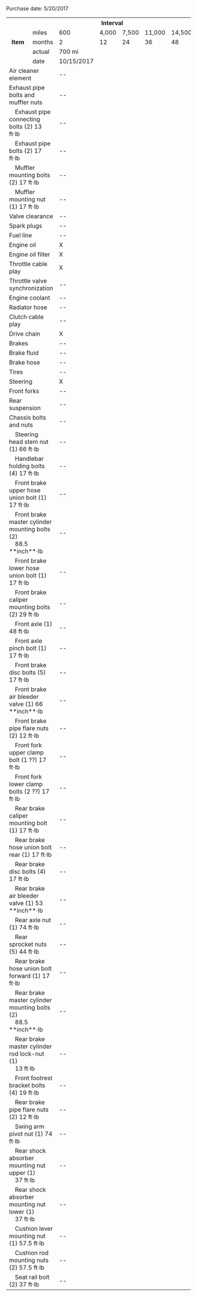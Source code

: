 Purchase date: 5/20/2017

<table width="100%">
  <tr>
    <th rowspan="5">Item</th>
    <th colspan="6" style="text-align:center;">Interval</th>
  </tr>
  <tr>
    <td width="11%">miles</td>
    <td width="11%">600</td>
    <td width="11%">4,000</td>
    <td width="11%">7,500</td>
    <td width="11%">11,000</td>
    <td width="11%">14,500</td>
  </tr>
  <tr>
    <td>months</td>
    <td>2</td>
    <td>12</td>
    <td>24</td>
    <td>36</td>
    <td>48</td>
  </tr>

  <tr>
    <td>actual</td>
    <td>700 mi</td>
    <td></td>
    <td></td>
    <td></td>
    <td></td>
  </tr>

  <tr>
    <td>date</td>
    <td>10/15/2017</td>
    <td></td>
    <td></td>
    <td></td>
    <td></td>
  </tr>

  <tr>
    <td colspan="2">Air cleaner element</td>
    <td>--</td>
    <td></td>
    <td></td>
    <td></td>
    <td></td>
  </tr>

  <tr>
    <td colspan="2">Exhaust pipe bolts and muffler nuts</td>
    <td>--</td>
    <td></td>
    <td></td>
    <td></td>
    <td></td>
  </tr>

  <tr>
    <td colspan="2">&emsp;Exhaust pipe connecting bolts (2) 13 ft⋅lb</td>
    <td>--</td>
    <td></td>
    <td></td>
    <td></td>
    <td></td>
  </tr>

  <tr>
    <td colspan="2">&emsp;Exhaust pipe bolts (2) 17 ft⋅lb</td>
    <td>--</td>
    <td></td>
    <td></td>
    <td></td>
    <td></td>
  </tr>

  <tr>
    <td colspan="2">&emsp;Muffler mounting bolts (2) 17 ft⋅lb</td>
    <td>--</td>
    <td></td>
    <td></td>
    <td></td>
    <td></td>
  </tr>

  <tr>
    <td colspan="2">&emsp;Muffler mounting nut (1) 17 ft⋅lb</td>
    <td>--</td>
    <td></td>
    <td></td>
    <td></td>
    <td></td>
  </tr>

  <tr>
    <td colspan="2">Valve clearance</td>
    <td>--</td>
    <td></td>
    <td></td>
    <td></td>
    <td></td>
  </tr>

  <tr>
    <td colspan="2">Spark plugs</td>
    <td>--</td>
    <td></td>
    <td></td>
    <td></td>
    <td></td>
  </tr>

  <tr>
    <td colspan="2">Fuel line</td>
    <td>--</td>
    <td></td>
    <td></td>
    <td></td>
    <td></td>
  </tr>

  <tr>
    <td colspan="2">Engine oil</td>
    <td>X</td>
    <td></td>
    <td></td>
    <td></td>
    <td></td>
  </tr>

  <tr>
    <td colspan="2">Engine oil filter</td>
    <td>X</td>
    <td></td>
    <td></td>
    <td></td>
    <td></td>
  </tr>

  <tr>
    <td colspan="2">Throttle cable play</td>
    <td>X</td>
    <td></td>
    <td></td>
    <td></td>
    <td></td>
  </tr>

  <tr>
    <td colspan="2">Throttle valve synchronization</td>
    <td>--</td>
    <td></td>
    <td></td>
    <td></td>
    <td></td>
  </tr>

  <tr>
    <td colspan="2">Engine coolant</td>
    <td>--</td>
    <td></td>
    <td></td>
    <td></td>
    <td></td>
  </tr>

  <tr>
    <td colspan="2">Radiator hose</td>
    <td>--</td>
    <td></td>
    <td></td>
    <td></td>
    <td></td>
  </tr>

  <tr>
    <td colspan="2">Clutch cable play</td>
    <td>--</td>
    <td></td>
    <td></td>
    <td></td>
    <td></td>
  </tr>

  <tr>
    <td colspan="2">Drive chain</td>
    <td>X</td>
    <td></td>
    <td></td>
    <td></td>
    <td></td>
  </tr>

  <tr>
    <td colspan="2">Brakes</td>
    <td>--</td>
    <td></td>
    <td></td>
    <td></td>
    <td></td>
  </tr>

  <tr>
    <td colspan="2">Brake fluid</td>
    <td>--</td>
    <td></td>
    <td></td>
    <td></td>
    <td></td>
  </tr>

  <tr>
    <td colspan="2">Brake hose</td>
    <td>--</td>
    <td></td>
    <td></td>
    <td></td>
    <td></td>
  </tr>

  <tr>
    <td colspan="2">Tires</td>
    <td>--</td>
    <td></td>
    <td></td>
    <td></td>
    <td></td>
  </tr>

  <tr>
    <td colspan="2">Steering</td>
    <td>X</td>
    <td></td>
    <td></td>
    <td></td>
    <td></td>
  </tr>

  <tr>
    <td colspan="2">Front forks</td>
    <td>--</td>
    <td></td>
    <td></td>
    <td></td>
    <td></td>
  </tr>

  <tr>
    <td colspan="2">Rear suspension</td>
    <td>--</td>
    <td></td>
    <td></td>
    <td></td>
    <td></td>
  </tr>

  <tr>
    <td colspan="2">Chassis bolts and nuts</td>
    <td>--</td>
    <td></td>
    <td></td>
    <td></td>
    <td></td>
  </tr>

  <tr>
    <td colspan="2">&emsp;Steering head stem nut (1) 66 ft⋅lb</td>
    <td>--</td>
    <td></td>
    <td></td>
    <td></td>
    <td></td>
  </tr>

  <tr>
    <td colspan="2">&emsp;Handlebar holding bolts (4) 17 ft⋅lb</td>
    <td>--</td>
    <td></td>
    <td></td>
    <td></td>
    <td></td>
  </tr>

  <tr>
    <td colspan="2">&emsp;Front brake upper hose union bolt (1) 17 ft⋅lb</td>
    <td>--</td>
    <td></td>
    <td></td>
    <td></td>
    <td></td>
  </tr>

  <tr>
    <td colspan="2">&emsp;Front brake master cylinder mounting bolts (2)<br>&emsp;88.5 **inch**⋅lb</td>
    <td>--</td>
    <td></td>
    <td></td>
    <td></td>
    <td></td>
  </tr>

  <tr>
    <td colspan="2">&emsp;Front brake lower hose union bolt (1) 17 ft⋅lb</td>
    <td>--</td>
    <td></td>
    <td></td>
    <td></td>
    <td></td>
  </tr>

  <tr>
    <td colspan="2">&emsp;Front brake caliper mounting bolts (2) 29 ft⋅lb</td>
    <td>--</td>
    <td></td>
    <td></td>
    <td></td>
    <td></td>
  </tr>

  <tr>
    <td colspan="2">&emsp;Front axle (1) 48 ft⋅lb</td>
    <td>--</td>
    <td></td>
    <td></td>
    <td></td>
    <td></td>
  </tr>

  <tr>
    <td colspan="2">&emsp;Front axle pinch bolt (1) 17 ft⋅lb</td>
    <td>--</td>
    <td></td>
    <td></td>
    <td></td>
    <td></td>
  </tr>

  <tr>
    <td colspan="2">&emsp;Front brake disc bolts (5) 17 ft⋅lb</td>
    <td>--</td>
    <td></td>
    <td></td>
    <td></td>
    <td></td>
  </tr>

  <tr>
    <td colspan="2">&emsp;Front brake air bleeder valve (1) 66 **inch**⋅lb</td>
    <td>--</td>
    <td></td>
    <td></td>
    <td></td>
    <td></td>
  </tr>

  <tr>
    <td colspan="2">&emsp;Front brake pipe flare nuts (2) 12 ft⋅lb</td>
    <td>--</td>
    <td></td>
    <td></td>
    <td></td>
    <td></td>
  </tr>

  <tr>
    <td colspan="2">&emsp;Front fork upper clamp bolt (1 ??) 17 ft⋅lb</td>
    <td>--</td>
    <td></td>
    <td></td>
    <td></td>
    <td></td>
  </tr>

  <tr>
    <td colspan="2">&emsp;Front fork lower clamp bolts (2 ??) 17 ft⋅lb</td>
    <td>--</td>
    <td></td>
    <td></td>
    <td></td>
    <td></td>
  </tr>

  <tr>
    <td colspan="2">&emsp;Rear brake caliper mounting bolt (1) 17 ft⋅lb</td>
    <td>--</td>
    <td></td>
    <td></td>
    <td></td>
    <td></td>
  </tr>

  <tr>
    <td colspan="2">&emsp;Rear brake hose union bolt rear (1) 17 ft⋅lb</td>
    <td>--</td>
    <td></td>
    <td></td>
    <td></td>
    <td></td>
  </tr>

  <tr>
    <td colspan="2">&emsp;Rear brake disc bolts (4) 17 ft⋅lb</td>
    <td>--</td>
    <td></td>
    <td></td>
    <td></td>
    <td></td>
  </tr>

  <tr>
    <td colspan="2">&emsp;Rear brake air bleeder valve (1) 53 **inch**⋅lb</td>
    <td>--</td>
    <td></td>
    <td></td>
    <td></td>
    <td></td>
  </tr>

  <tr>
    <td colspan="2">&emsp;Rear axle nut (1) 74 ft⋅lb</td>
    <td>--</td>
    <td></td>
    <td></td>
    <td></td>
    <td></td>
  </tr>

  <tr>
    <td colspan="2">&emsp;Rear sprocket nuts (5) 44 ft⋅lb</td>
    <td>--</td>
    <td></td>
    <td></td>
    <td></td>
    <td></td>
  </tr>

  <tr>
    <td colspan="2">&emsp;Rear brake hose union bolt forward (1) 17 ft⋅lb</td>
    <td>--</td>
    <td></td>
    <td></td>
    <td></td>
    <td></td>
  </tr>

  <tr>
    <td colspan="2">&emsp;Rear brake master cylinder mounting bolts (2)<br>&emsp;88.5 **inch**⋅lb</td>
    <td>--</td>
    <td></td>
    <td></td>
    <td></td>
    <td></td>
  </tr>

  <tr>
    <td colspan="2">&emsp;Rear brake master cylinder rod lock-nut (1)<br>&emsp;13 ft⋅lb</td>
    <td>--</td>
    <td></td>
    <td></td>
    <td></td>
    <td></td>
  </tr>

  <tr>
    <td colspan="2">&emsp;Front footrest bracket bolts (4) 19 ft⋅lb</td>
    <td>--</td>
    <td></td>
    <td></td>
    <td></td>
    <td></td>
  </tr>

  <tr>
    <td colspan="2">&emsp;Rear brake pipe flare nuts (2) 12 ft⋅lb</td>
    <td>--</td>
    <td></td>
    <td></td>
    <td></td>
    <td></td>
  </tr>

  <tr>
    <td colspan="2">&emsp;Swing arm pivot nut (1) 74 ft⋅lb</td>
    <td>--</td>
    <td></td>
    <td></td>
    <td></td>
    <td></td>
  </tr>

  <tr>
    <td colspan="2">&emsp;Rear shock absorber mounting nut upper (1)<br>&emsp;37 ft⋅lb</td>
    <td>--</td>
    <td></td>
    <td></td>
    <td></td>
    <td></td>
  </tr>

  <tr>
    <td colspan="2">&emsp;Rear shock absorber mounting nut lower (1)<br>&emsp;37 ft⋅lb</td>
    <td>--</td>
    <td></td>
    <td></td>
    <td></td>
    <td></td>
  </tr>

  <tr>
    <td colspan="2">&emsp;Cushion lever mounting nut (1) 57.5 ft⋅lb</td>
    <td>--</td>
    <td></td>
    <td></td>
    <td></td>
    <td></td>
  </tr>

  <tr>
    <td colspan="2">&emsp;Cushion rod mounting nuts (2) 57.5 ft⋅lb</td>
    <td>--</td>
    <td></td>
    <td></td>
    <td></td>
    <td></td>
  </tr>

  <tr>
    <td colspan="2">&emsp;Seat rail bolt (2) 37 ft⋅lb</td>
    <td>--</td>
    <td></td>
    <td></td>
    <td></td>
    <td></td>
  </tr>
</table>

